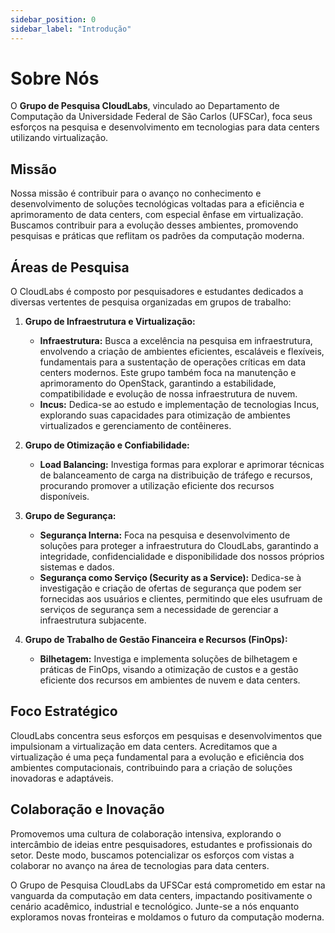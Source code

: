 ```yaml
---
sidebar_position: 0
sidebar_label: "Introdução"
---
```


# Sobre Nós

O **Grupo de Pesquisa CloudLabs**, vinculado ao Departamento de Computação da Universidade Federal de São Carlos (UFSCar), foca seus esforços na pesquisa e desenvolvimento em tecnologias para data centers utilizando virtualização.

## Missão

Nossa missão é contribuir para o avanço no conhecimento e desenvolvimento de soluções tecnológicas voltadas para a eficiência e aprimoramento de data centers, com especial ênfase em virtualização. Buscamos contribuir para a evolução desses ambientes, promovendo pesquisas e práticas que reflitam os padrões da computação moderna.

## Áreas de Pesquisa

O CloudLabs é composto por pesquisadores e estudantes dedicados a diversas vertentes de pesquisa organizadas em grupos de trabalho:

1. **Grupo de Infraestrutura e Virtualização:**
   * **Infraestrutura:** Busca a excelência na pesquisa em infraestrutura, envolvendo a criação de ambientes eficientes, escaláveis e flexíveis, fundamentais para a sustentação de operações críticas em data centers modernos. Este grupo também foca na manutenção e aprimoramento do OpenStack, garantindo a estabilidade, compatibilidade e evolução de nossa infraestrutura de nuvem.
   * **Incus:** Dedica-se ao estudo e implementação de tecnologias Incus, explorando suas capacidades para otimização de ambientes virtualizados e gerenciamento de contêineres.

2. **Grupo de Otimização e Confiabilidade:**
   * **Load Balancing:** Investiga formas para explorar e aprimorar técnicas de balanceamento de carga na distribuição de tráfego e recursos, procurando promover a utilização eficiente dos recursos disponíveis.

3. **Grupo de Segurança:**
   * **Segurança Interna:** Foca na pesquisa e desenvolvimento de soluções para proteger a infraestrutura do CloudLabs, garantindo a integridade, confidencialidade e disponibilidade dos nossos próprios sistemas e dados.
   * **Segurança como Serviço (Security as a Service):** Dedica-se à investigação e criação de ofertas de segurança que podem ser fornecidas aos usuários e clientes, permitindo que eles usufruam de serviços de segurança sem a necessidade de gerenciar a infraestrutura subjacente.

4. **Grupo de Trabalho de Gestão Financeira e Recursos (FinOps):**
   * **Bilhetagem:** Investiga e implementa soluções de bilhetagem e práticas de FinOps, visando a otimização de custos e a gestão eficiente dos recursos em ambientes de nuvem e data centers.


## Foco Estratégico

CloudLabs concentra seus esforços em pesquisas e desenvolvimentos que impulsionam a virtualização em data centers. Acreditamos que a virtualização é uma peça fundamental para a evolução e eficiência dos ambientes computacionais, contribuindo para a criação de soluções inovadoras e adaptáveis.

## Colaboração e Inovação

Promovemos uma cultura de colaboração intensiva, explorando o intercâmbio de ideias entre pesquisadores, estudantes e profissionais do setor. Deste modo, buscamos potencializar os esforços com vistas a colaborar no avanço na área de tecnologias para data centers.

O Grupo de Pesquisa CloudLabs da UFSCar está comprometido em estar na vanguarda da computação em data centers, impactando positivamente o cenário acadêmico, industrial e tecnológico. Junte-se a nós enquanto exploramos novas fronteiras e moldamos o futuro da computação moderna.
